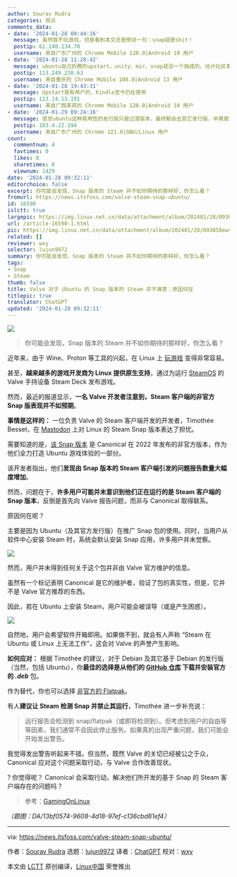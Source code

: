 ```yaml
---
author: Sourav Rudra
categories: 观点
comments_data:
- date: '2024-01-28 09:44:16'
  message: 虽然我不玩游戏，但是看到本文还是想说一句：snap就是shit！
  postip: 61.140.134.70
  username: 来自广东广州的 Chrome Mobile 120.0|Android 10 用户
- date: '2024-01-28 11:28:42'
  message: ubuntu自己折腾的upstart、unity、mir、snap就没一个搞成的。估计社区本身就不喜欢ubuntu，而ubuntu自己也很作死。
  postip: 113.249.230.63
  username: 来自重庆的 Chrome Mobile 108.0|Android 13 用户
- date: '2024-01-28 19:43:31'
  message: Upstart是有用户的，Kindle至今仍在使用
  postip: 113.14.13.191
  username: 来自广西来宾的 Chrome Mobile 120.0|Android 10 用户
- date: '2024-01-29 09:24:16'
  message: 感觉ubuntu这种易用性的发行版只是过渡版本，最终都会去其它发行版，毕竟我们linuxer折腾不息
  postip: 183.4.22.194
  username: 来自广东广州的 Chrome 121.0|GNU/Linux 用户
count:
  commentnum: 4
  favtimes: 0
  likes: 0
  sharetimes: 0
  viewnum: 1429
date: '2024-01-28 09:32:11'
editorchoice: false
excerpt: 你可能会发现，Snap 版本的 Steam 并不如你期待的那样好，你怎么看？
fromurl: https://news.itsfoss.com/valve-steam-snap-ubuntu/
id: 16590
islctt: true
largepic: https://img.linux.net.cn/data/attachment/album/202401/28/093058ewv0j4za4i4a4lgv.jpg
url: /article-16590-1.html
pic: https://img.linux.net.cn/data/attachment/album/202401/28/093058ewv0j4za4i4a4lgv.jpg.thumb.jpg
related: []
reviewer: wxy
selector: lujun9972
summary: 你可能会发现，Snap 版本的 Steam 并不如你期待的那样好，你怎么看？
tags:
- Snap
- Steam
thumb: false
title: Valve 对于 Ubuntu 的 Snap 版本的 Steam 并不满意：原因何在
titlepic: true
translator: ChatGPT
updated: '2024-01-28 09:32:11'
---
```


![](/data/attachment/album/202401/28/093058ewv0j4za4i4a4lgv.jpg)



> 
> 你可能会发现，Snap 版本的 Steam 并不如你期待的那样好，你怎么看？
> 
> 
> 


近年来，由于 Wine、Proton 等工具的兴起，在 Linux 上 [玩游戏](https://itsfoss.com/linux-gaming-guide/) 变得非常容易。


甚至，**越来越多的游戏开发商为 Linux 提供原生支持**，通过为运行 [SteamOS](https://itsfoss.com/steamos/) 的 Valve 手持设备 Steam Deck 发布游戏。


然而，最近的报道显示，**一名 Valve 开发者注意到，Steam 客户端的非官方 Snap 版表现并不如预期**。


**事情是这样的：** 一位负责 Valve 的 Steam 客户端开发的开发者，Timothée Besset，在 [Mastodon](https://mastodon.social/@TTimo/111772575146054328) 上对 Linux 的 Steam Snap 版本表达了担忧。


需要知道的是，[该 Snap 版本](https://snapcraft.io/steam) 是 Canonical 在 2022 年发布的非官方版本，作为他们全力打造 Ubuntu 游戏体验的一部分。


该开发者指出，他们**发现由 Snap 版本的 Steam 客户端引发的问题报告数量大幅度增加**。


然而，问题在于，**许多用户可能并未意识到他们正在运行的是 Steam 客户端的 Snap 版本**，反倒是首先向 Valve 报告问题，而非与 Canonical 取得联系。


原因何在呢？


主要是因为 Ubuntu（及其官方发行版）在推广 Snap 包的使用。同时，当用户从软件中心安装 Steam 时，系统会默认安装 Snap 应用，许多用户并未觉察。


![](/data/attachment/album/202401/28/093213o7fj669azh5cijj6.png)


然而，用户并未得到任何关于这个包并非由 Valve 官方维护的信息。


虽然有一个标记表明 Canonical 是它的维护者，验证了包的真实性，但是，它并不是 Valve 官方推荐的东西。


因此，若在 Ubuntu 上安装 Steam，用户可能会被误导（或是产生困惑）。


![](/data/attachment/album/202401/28/093213jefqwvijeq7jfbue.png)


自然地，用户会希望软件开箱即用。如果做不到，就会有人声称 “Steam 在 Ubuntu 或 Linux 上无法工作”，这会对 Valve 的声誉产生影响。


**如何应对：** 根据 Timothée 的建议，对于 Debian 及其它基于 Debian 的发行版（当然，包括 Ubuntu），你**最佳的选择是从他们的 [GitHub 仓库](https://github.com/ValveSoftware/steam-for-linux/) 下载并安装官方的 *.deb*** 包。


作为替代，你也可以选择 [非官方的 Flatpak](https://flathub.org/apps/com.valvesoftware.Steam)。


有人**建议让 Steam 检测 Snap 并禁止其运行**，Timothée 进一步补充说：



> 
> 运行报告会检测到 snap/flatpak（或即将检测到）。但考虑到用户的自由等等因素，我们通常不会因此停止服务。如果真的出现严重问题，我们可能会开始发出警告。
> 
> 
> 


我觉得发出警告听起来不错。但当然，既然 Valve 的关切已经被公之于众，Canonical 应对这个问题采取行动，与 Valve 合作改善现状。


? 你觉得呢？ Canonical 会采取行动，解决他们所开发的基于 Snap 的 Steam 客户端存在的问题吗？



> 
> 参考：[GamingOnLinux](https://www.gamingonlinux.com/2024/01/valve-seeing-increasing-bug-reports-due-to-steam-snap-other-methods-recommended/)
> 
> 
> 


*（题图：DA/13bf0574-9608-4d18-97ef-c136cbd81ef4）*




---


via: <https://news.itsfoss.com/valve-steam-snap-ubuntu/>


作者：[Sourav Rudra](https://news.itsfoss.com/author/sourav/) 选题：[lujun9972](https://github.com/lujun9972) 译者：[ChatGPT](https://linux.cn/lctt/ChatGPT) 校对：[wxy](https://github.com/wxy)


本文由 [LCTT](https://github.com/LCTT/TranslateProject) 原创编译，[Linux中国](https://linux.cn/) 荣誉推出